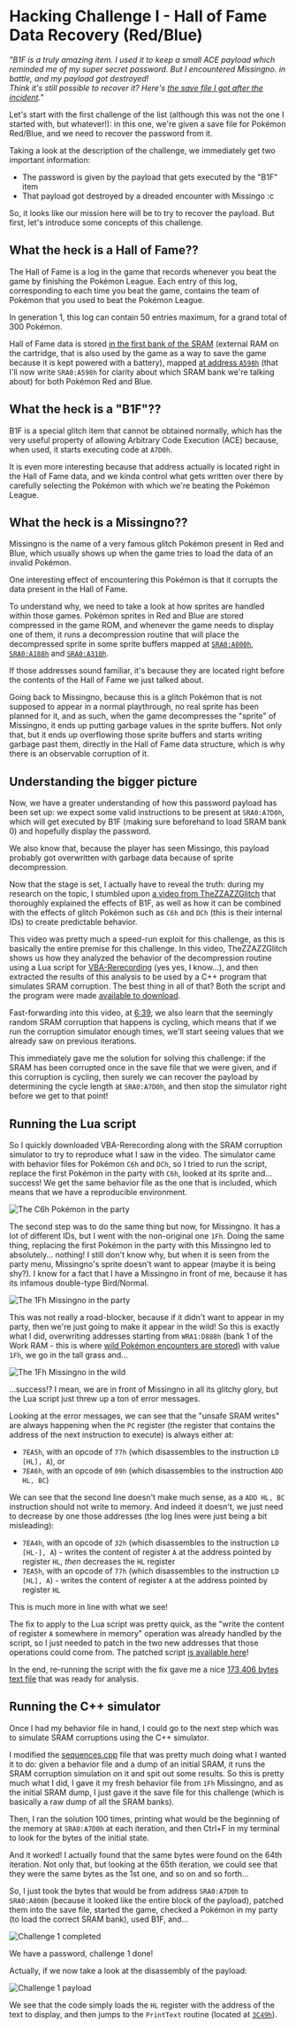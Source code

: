 # Hacking Challenge I - Hall of Fame Data Recovery (Red/Blue)

_"B1F is a truly amazing item. I used it to keep a small ACE payload which reminded me of my super secret password. But I encountered Missingno. in battle, and my payload got destroyed!_  
_Think it's still possible to recover it? Here's [the save file I got after the incident](https://fools2024.online/assets/rest_in_miss_forever_ingno.sav)."_

Let's start with the first challenge of the list (although this was not the one I started with, but whatever!): in this one, we're given a save file for Pokémon Red/Blue, and we need to recover the password from it.

Taking a look at the description of the challenge, we immediately get two important information:
- The password is given by the payload that gets executed by the "B1F" item
- That payload got destroyed by a dreaded encounter with Missingo :c

So, it looks like our mission here will be to try to recover the payload. But first, let's introduce some concepts of this challenge.

## What the heck is a Hall of Fame??

The Hall of Fame is a log in the game that records whenever you beat the game by finishing the Pokémon League. Each entry of this log, corresponding to each time you beat the game, contains the team of Pokémon that you used to beat the Pokémon League.

In generation 1, this log can contain 50 entries maximum, for a grand total of 300 Pokémon.

Hall of Fame data is stored [in the first bank of the SRAM](https://github.com/pret/pokered/blob/fabe2b3fb3fb5a849c5220298acabbdc9ad30f3b/ram/sram.asm#L9C1-L9C12) (external RAM on the cartridge, that is also used by the game as a way to save the game because it is kept powered with a battery), mapped [at address `A598h`](https://github.com/pret/pokered/blob/b5bf00e104f0254958349d69952e368832de670e/pokered.sym#L17468) (that I'll now write `SRA0:A598h` for clarity about which SRAM bank we're talking about) for both Pokémon Red and Blue.

## What the heck is a "B1F"??

B1F is a special glitch item that cannot be obtained normally, which has the very useful property of allowing Arbitrary Code Execution (ACE) because, when used, it starts executing code at `A7D0h`.

It is even more interesting because that address actually is located right in the Hall of Fame data, and we kinda control what gets written over there by carefully selecting the Pokémon with which we're beating the Pokémon League.

## What the heck is a Missingno??

Missingno is the name of a very famous glitch Pokémon present in Red and Blue, which usually shows up when the game tries to load the data of an invalid Pokémon.

One interesting effect of encountering this Pokémon is that it corrupts the data present in the Hall of Fame.

To understand why, we need to take a look at how sprites are handled within those games. Pokémon sprites in Red and Blue are stored compressed in the game ROM, and whenever the game needs to display one of them, it runs a decompression routine that will place the decompressed sprite in some sprite buffers mapped at [`SRA0:A000h`](https://github.com/pret/pokered/blob/b5bf00e104f0254958349d69952e368832de670e/pokered.sym#L17465), [`SRA0:A188h`](https://github.com/pret/pokered/blob/b5bf00e104f0254958349d69952e368832de670e/pokered.sym#L17466) and [`SRA0:A310h`](https://github.com/pret/pokered/blob/b5bf00e104f0254958349d69952e368832de670e/pokered.sym#L17467).

If those addresses sound familiar, it's because they are located right before the contents of the Hall of Fame we just talked about.

Going back to Missingno, because this is a glitch Pokémon that is not supposed to appear in a normal playthrough, no real sprite has been planned for it, and as such, when the game decompresses the "sprite" of Missingno, it ends up putting garbage values in the sprite buffers. Not only that, but it ends up overflowing those sprite buffers and starts writing garbage past them, directly in the Hall of Fame data structure, which is why there is an observable corruption of it.

## Understanding the bigger picture

Now, we have a greater understanding of how this password payload has been set up: we expect some valid instructions to be present at `SRA0:A7D0h`, which will get executed by B1F (making sure beforehand to load SRAM bank 0) and hopefully display the password.

We also know that, because the player has seen Missingo, this payload probably got overwritten with garbage data because of sprite decompression.

Now that the stage is set, I actually have to reveal the truth: during my research on the topic, I stumbled upon [a video from TheZZAZZGlitch](https://www.youtube.com/watch?v=_-wVsN8rVks) that thoroughly explained the effects of B1F, as well as how it can be combined with the effects of glitch Pokémon such as `C6h` and `DCh` (this is their internal IDs) to create predictable behavior.

This video was pretty much a speed-run exploit for this challenge, as this is basically the entire premise for this challenge. In this video, TheZZAZZGlitch shows us how they analyzed the behavior of the decompression routine using a Lua script for [VBA-Rerecording](https://github.com/TASEmulators/vba-rerecording) (yes yes, I know...), and then extracted the results of this analysis to be used by a C++ program that simulates SRAM corruption. The best thing in all of that? Both the script and the program were made [available to download](https://drive.google.com/drive/u/0/folders/1oZ0EpIWIA0y4QVd9guxaI8caO_k-ReVW).

Fast-forwarding into this video, at [6:39](https://youtu.be/_-wVsN8rVks?si=on9kJ0T7vCixswQT&t=399), we also learn that the seemingly random SRAM corruption that happens is cycling, which means that if we run the corruption simulator enough times, we'll start seeing values that we already saw on previous iterations.

This immediately gave me the solution for solving this challenge: if the SRAM has been corrupted once in the save file that we were given, and if this corruption is cycling, then surely we can recover the payload by determining the cycle length at `SRA0:A7D0h`, and then stop the simulator right before we get to that point!

## Running the Lua script

So I quickly downloaded VBA-Rerecording along with the SRAM corruption simulator to try to reproduce what I saw in the video. The simulator came with behavior files for Pokémon `C6h` and `DCh`, so I tried to run the script, replace the first Pokémon in the party with `C6h`, looked at its sprite and... success! We get the same behavior file as the one that is included, which means that we have a reproducible environment.

![The `C6h` Pokémon in the party](./assets/chall1_party_c6.png)

The second step was to do the same thing but now, for Missingno. It has a lot of different IDs, but I went with the non-original one `1Fh`. Doing the same thing, replacing the first Pokémon in the party with this Missingno led to absolutely... nothing! I still don't know why, but when it is seen from the party menu, Missingno's sprite doesn't want to appear (maybe it is being shy?). I know for a fact that I have a Missingno in front of me, because it has its infamous double-type Bird/Normal.

![The `1Fh` Missingno in the party](./assets/chall1_party_1f.png)

This was not really a road-blocker, because if it didn't want to appear in my party, then we're just going to make it appear in the wild! So this is exactly what I did, overwriting addresses starting from `WRA1:D888h` (bank 1 of the Work RAM - this is where [wild Pokémon encounters are stored](https://datacrystal.romhacking.net/wiki/Pok%C3%A9mon_Red_and_Blue/RAM_map#Wild_Pok%C3%A9mon)) with value `1Fh`, we go in the tall grass and...

![The `1Fh` Missingno in the wild](./assets/chall1_wild_1f.png)

...success!? I mean, we are in front of Missingno in all its glitchy glory, but the Lua script just threw up a ton of error messages.

Looking at the error messages, we can see that the "unsafe SRAM writes" are always happening when the `PC` register (the register that contains the address of the next instruction to execute) is always either at:
- `7EA5h`, with an opcode of `77h` (which disassembles to the instruction `LD [HL], A`), or
- `7EA6h`, with an opcode of `09h` (which disassembles to the instruction `ADD HL, BC`)

We can see that the second line doesn't make much sense, as a `ADD HL, BC` instruction should not write to memory. And indeed it doesn't, we just need to decrease by one those addresses (the log lines were just being a bit misleading):
- `7EA4h`, with an opcode of `32h` (which disassembles to the instruction `LD [HL-], A`) - writes the content of register `A` at the address pointed by register `HL`, _then_ decreases the `HL` register
- `7EA5h`, with an opcode of `77h` (which disassembles to the instruction `LD [HL], A`) - writes the content of register `A` at the address pointed by register `HL`

This is much more in line with what we see!

The fix to apply to the Lua script was pretty quick, as the "write the content of register `A` somewhere in memory" operation was already handled by the script, so I just needed to patch in the two new addresses that those operations could come from. The patched script [is available here](./tools/chall1_sram/sprite_behavior.lua)!

In the end, re-running the script with the fix gave me a nice [173,406 bytes text file](./tools/chall1_sram/behavior.txt) that was ready for analysis.

## Running the C++ simulator

Once I had my behavior file in hand, I could go to the next step which was to simulate SRAM corruptions using the C++ simulator.

I modified the [sequences.cpp](./tools/chall1_sram/sequences.cpp) file that was pretty much doing what I wanted it to do: given a behavior file and a dump of an initial SRAM, it runs the SRAM corruption simulation on it and spit out some results.
So this is pretty much what I did, I gave it my fresh behavior file from `1Fh` Missingno, and as the initial SRAM dump, I just gave it the save file for this challenge (which is basically a raw dump of all the SRAM banks).

Then, I ran the solution 100 times, printing what would be the beginning of the memory at `SRA0:A7D0h` at each iteration, and then Ctrl+F in my terminal to look for the bytes of the initial state. 

And it worked! I actually found that the same bytes were found on the 64th iteration. Not only that, but looking at the 65th iteration, we could see that they were the same bytes as the 1st one, and so on and so forth...

So, I just took the bytes that would be from address `SRA0:A7D0h` to `SRA0:A800h` (because it looked like the entire block of the payload), patched them into the save file, started the game, checked a Pokémon in my party (to load the correct SRAM bank), used B1F, and...

![Challenge 1 completed](./assets/chall1_password.png)

We have a password, challenge 1 done!

Actually, if we now take a look at the disassembly of the payload:

![Challenge 1 payload](./assets/chall1_payload.png)

We see that the code simply loads the `HL` register with the address of the text to display, and then jumps to the `PrintText` routine (located at [`3C49h`](https://github.com/pret/pokered/blob/b5bf00e104f0254958349d69952e368832de670e/pokered_vc.sym#L1021)).
